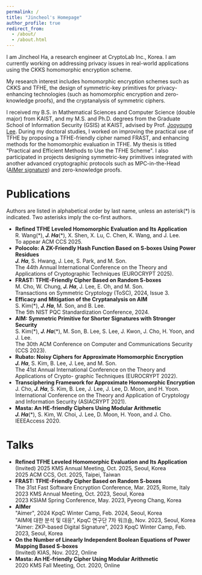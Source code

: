 ```yaml
---
permalink: /
title: "Jincheol's Homepage"
author_profile: true
redirect_from:
  - /about/
  - /about.html
---
```


I am Jincheol Ha, a research engineer at CryptoLab Inc., Korea.
I am currently working on addressing privacy issues in real-world applications using the CKKS homomorphic encryption scheme.

My research interest includes homomorphic encryption schemes such as CKKS and TFHE, the design of symmetric-key primitives for privacy-enhancing technologies (such as homomorphic encryption and zero-knowledge proofs), and the cryptanalysis of symmetric ciphers.

I received my B.S. in Mathematical Sciences and Computer Science (double major) from KAIST, and my M.S. and Ph.D. degrees from the Graduate School of Information Security (GSIS) at KAIST, advised by Prof. [Jooyoung Lee](https://sites.google.com/view/cryptlab/home).
During my doctoral studies, I worked on improving the practical use of TFHE by proposing a TFHE-friendly cipher named FRAST, and enhancing methods for the homomorphic evaluation in TFHE.
My thesis is titled "Practical and Efficient Methods to Use the TFHE Scheme".
I also participated in projects designing symmetric-key primitives integrated with another advanced cryptographic protocols such as MPC-in-the-Head ([AIMer signature](https://aimer-signature.org)) and zero-knowledge proofs.


Publications
=====
Authors are listed in alphabetical order by last name, unless an asterisk(*) is indicated. Two asterisks imply the co-first authors.
- **Refined TFHE Leveled Homomorphic Evaluation and Its Application**<br/>
R. Wang(\*), ***J. Ha***(\*), X. Shen, X. Lu, C. Chen, K. Wang, and J. Lee.<br/>
To appear ACM CCS 2025.
- **Polocolo: A ZK-Friendly Hash Function Based on S-boxes Using Power Residues**<br/>
***J. Ha***, S. Hwang, J. Lee, S. Park, and M. Son.<br/>
The 44th Annual International Conference on the Theory and Applications of Cryptographic Techniques (EUROCRYPT 2025).
- **FRAST: TFHE-Friendly Cipher Based on Random S-boxes**<br/>
M. Cho, W. Chung, ***J. Ha***, J. Lee, E. Oh, and M. Son.<br/>
Transactions on Symmetric Cryptology (ToSC), 2024, Issue 3.
- **Efficacy and Mitigation of the Cryptanalysis on AIM**<br/>
S. Kim(\*), ***J. Ha***, M. Son, and B. Lee.<br/>
The 5th NIST PQC Standardization Conference, 2024.
- **AIM: Symmetric Primitive for Shorter Signatures with Stronger Security**<br/>
S. Kim(\*), ***J. Ha***(\*), M. Son, B. Lee, S. Lee, J. Kwon, J. Cho, H. Yoon, and J. Lee.<br/>
The 30th ACM Conference on Computer and Communications Security (CCS 2023).
- **Rubato: Noisy Ciphers for Approximate Homomorphic Encryption**<br/>
***J. Ha***, S. Kim, B. Lee, J. Lee, and M. Son.<br/>
The 41st Annual International Conference on the Theory and Applications of Crypto-
graphic Techniques (EUROCRYPT 2022).
- **Transciphering Framework for Approximate Homomorphic Encryption**<br/>
J. Cho, ***J. Ha***, S. Kim, B. Lee, J. Lee, J. Lee, D. Moon, and H. Yoon.<br/>
International Conference on the Theory and Application of Cryptology and Information
Security (ASIACRYPT 2021).
- **Masta: An HE-friendly Ciphers Using Modular Arithmetic**<br/>
***J. Ha***(\*), S. Kim, W. Choi, J. Lee, D. Moon, H. Yoon, and J. Cho.<br/>
IEEEAccess 2020.

Talks
=====
- **Refined TFHE Leveled Homomorphic Evaluation and Its Application**<br/>
(Invited) 2025 KMS Annual Meeting, Oct. 2025, Seoul, Korea<br/>
2025 ACM CCS, Oct. 2025, Taipei, Taiwan
- **FRAST: TFHE-Friendly Cipher Based on Random S-boxes**<br/>
The 31st Fast Software Encryption Conference, Mar. 2025, Rome, Italy<br/>
2023 KMS Annual Meeting, Oct. 2023, Seoul, Korea<br/>
2023 KSIAM Spring Conference, May. 2023, Pyeong Chang, Korea
- **AIMer**<br/>
"Aimer", 2024 KpqC Winter Camp, Feb. 2024, Seoul, Korea<br/>
"AIM에 대한 분석 및 대응", KpqC 연구단 7차 워크숍, Nov. 2023, Seoul, Korea<br/>
"Aimer: ZKP-based Digital Signature", 2023 KpqC Winter Camp, Feb. 2023, Seoul, Korea
- **On the Number of Linearly Independent Boolean Equations of Power Mapping Based S-boxes**<br/>
(Invited) KIAS, Nov. 2022, Online
- **Masta: An HE-friendly Cipher Using Modular Arithmetic**<br/>
2020 KMS Fall Meeting, Oct. 2020, Online
